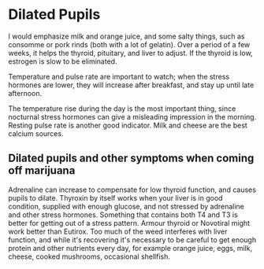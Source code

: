 # Dilated Pupils

I would emphasize milk and orange juice, and some salty things, such as consomme or pork rinds (both with a lot of gelatin). Over a period of a few weeks, it helps the thyroid, pituitary, and liver to adjust. If the thyroid is low, estrogen is slow to be eliminated.

Temperature and pulse rate are important to watch; when the stress hormones are lower, they will increase after breakfast, and stay up until late afternoon.

The temperature rise during the day is the most important thing, since nocturnal stress hormones can give a misleading impression in the morning. Resting pulse rate is another good indicator. Milk and cheese are the best calcium sources.

## Dilated pupils and other symptoms when coming off marijuana
Adrenaline can increase to compensate for low thyroid function, and causes pupils to dilate. Thyroxin by itself works when your liver is in good condition, supplied with enough glucose, and not stressed by adrenaline and other stress hormones. Something that contains both T4 and T3 is better for getting out of a stress pattern. Armour thyroid or Novotiral might work better than Eutirox. Too much of the weed interferes with liver function, and while it's recovering it's necessary to be careful to get enough protein and other nutrients every day, for example orange juice, eggs, milk, cheese, cooked mushrooms, occasional shellfish.

